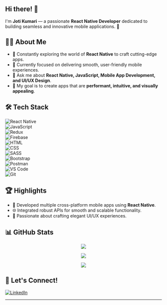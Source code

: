 ## Hi there! 👋  

I'm **Joti Kumari** — a passionate **React Native Developer** dedicated to building seamless and innovative mobile applications. 🚀  

## 👩‍💻 About Me  
- 🌱 Constantly exploring the world of **React Native** to craft cutting-edge apps.  
- 🔭 Currently focused on delivering smooth, user-friendly mobile experiences.  
- 💬 Ask me about **React Native, JavaScript, Mobile App Development, and UI/UX Design**.  
- 🎯 My goal is to create apps that are **performant, intuitive, and visually appealing**.  

## 🛠 Tech Stack  
![React Native](https://img.shields.io/badge/React%20Native-20232A?style=for-the-badge&logo=react&logoColor=61DAFB)  
![JavaScript](https://img.shields.io/badge/JavaScript-323330?style=for-the-badge&logo=javascript&logoColor=F7DF1E)  
![Redux](https://img.shields.io/badge/Redux-764ABC?style=for-the-badge&logo=redux&logoColor=white)  
![Firebase](https://img.shields.io/badge/Firebase-FFCA28?style=for-the-badge&logo=firebase&logoColor=black)  
![HTML](https://img.shields.io/badge/HTML5-orange?style=for-the-badge&logo=html5&logoColor=white)  
![CSS](https://img.shields.io/badge/CSS3-blue?style=for-the-badge&logo=css3&logoColor=white)  
![SASS](https://img.shields.io/badge/SASS-CC6699?style=for-the-badge&logo=sass&logoColor=white)  
![Bootstrap](https://img.shields.io/badge/Bootstrap-563D7C?style=for-the-badge&logo=bootstrap&logoColor=white)  
![Postman](https://img.shields.io/badge/Postman-FF6C37?style=for-the-badge&logo=postman&logoColor=white)  
![VS Code](https://img.shields.io/badge/Visual%20Studio%20Code-007ACC?style=for-the-badge&logo=visual-studio-code&logoColor=white)  
![Git](https://img.shields.io/badge/Git-F05032?style=for-the-badge&logo=git&logoColor=white)  

## 🏆 Highlights  
- 📱 Developed multiple cross-platform mobile apps using **React Native**.  
- 🌐 Integrated robust APIs for smooth and scalable functionality.  
- 🎨 Passionate about crafting elegant UI/UX experiences.  

## 📊 GitHub Stats  

<p align="center">
  <a href="https://github.com/jotilohana">
    <img src="https://github-readme-stats.vercel.app/api?username=jotilohana&show_icons=true&theme=radical&include_all_commits=true" />
  </a>
</p>

<p align="center">
  <a href="https://github.com/jotilohana">
    <img src="https://github-readme-streak-stats.herokuapp.com/?user=jotilohana&theme=radical" />
  </a>
</p>

<p align="center">
  <a href="https://github.com/jotilohana">
    <img src="https://github-readme-activity-graph.vercel.app/graph?username=jotilohana&theme=radical" />
  </a>
</p>

## 🤝 Let's Connect!  
[![LinkedIn](https://img.shields.io/badge/LinkedIn-0077B5?style=for-the-badge&logo=linkedin&logoColor=white)](https://www.linkedin.com/in/joti-l-36920818a/)  

---
